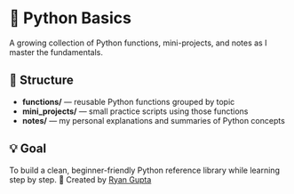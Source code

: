 # 🐍 Python Basics
A growing collection of Python functions, mini-projects, and notes as I master the fundamentals.
## 📂 Structure
- **functions/** — reusable Python functions grouped by topic  
- **mini_projects/** — small practice scripts using those functions  
- **notes/** — my personal explanations and summaries of Python concepts
## 💡 Goal
To build a clean, beginner-friendly Python reference library while learning step by step.
🧠 Created by [Ryan Gupta](https://github.com/ryangupta37)

